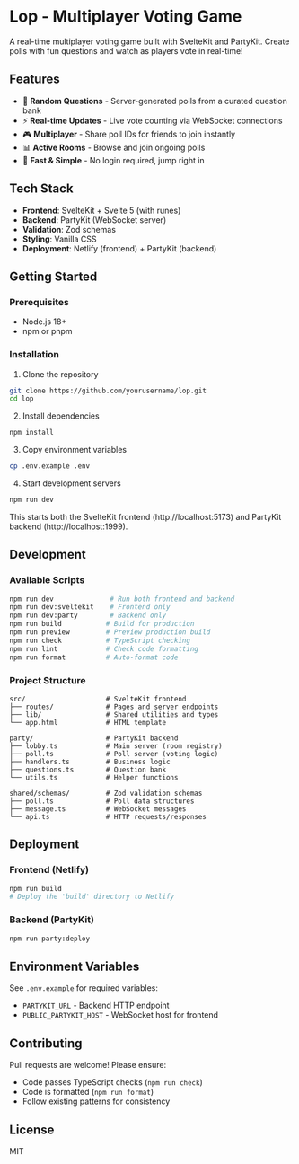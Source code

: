# Lop - Multiplayer Voting Game

A real-time multiplayer voting game built with SvelteKit and PartyKit. Create polls with fun questions and watch as players vote in real-time!

## Features

- 🎲 **Random Questions** - Server-generated polls from a curated question bank
- ⚡ **Real-time Updates** - Live vote counting via WebSocket connections
- 🎮 **Multiplayer** - Share poll IDs for friends to join instantly
- 📊 **Active Rooms** - Browse and join ongoing polls
- 🚀 **Fast & Simple** - No login required, jump right in

## Tech Stack

- **Frontend**: SvelteKit + Svelte 5 (with runes)
- **Backend**: PartyKit (WebSocket server)
- **Validation**: Zod schemas
- **Styling**: Vanilla CSS
- **Deployment**: Netlify (frontend) + PartyKit (backend)

## Getting Started

### Prerequisites

- Node.js 18+
- npm or pnpm

### Installation

1. Clone the repository
```bash
git clone https://github.com/yourusername/lop.git
cd lop
```

2. Install dependencies
```bash
npm install
```

3. Copy environment variables
```bash
cp .env.example .env
```

4. Start development servers
```bash
npm run dev
```

This starts both the SvelteKit frontend (http://localhost:5173) and PartyKit backend (http://localhost:1999).

## Development

### Available Scripts

```bash
npm run dev              # Run both frontend and backend
npm run dev:sveltekit    # Frontend only
npm run dev:party        # Backend only
npm run build           # Build for production
npm run preview         # Preview production build
npm run check           # TypeScript checking
npm run lint            # Check code formatting
npm run format          # Auto-format code
```

### Project Structure

```
src/                    # SvelteKit frontend
├── routes/             # Pages and server endpoints
├── lib/                # Shared utilities and types
└── app.html            # HTML template

party/                  # PartyKit backend
├── lobby.ts            # Main server (room registry)
├── poll.ts             # Poll server (voting logic)
├── handlers.ts         # Business logic
├── questions.ts        # Question bank
└── utils.ts            # Helper functions

shared/schemas/         # Zod validation schemas
├── poll.ts             # Poll data structures
├── message.ts          # WebSocket messages
└── api.ts              # HTTP requests/responses
```

## Deployment

### Frontend (Netlify)

```bash
npm run build
# Deploy the 'build' directory to Netlify
```

### Backend (PartyKit)

```bash
npm run party:deploy
```

## Environment Variables

See `.env.example` for required variables:
- `PARTYKIT_URL` - Backend HTTP endpoint
- `PUBLIC_PARTYKIT_HOST` - WebSocket host for frontend

## Contributing

Pull requests are welcome! Please ensure:
- Code passes TypeScript checks (`npm run check`)
- Code is formatted (`npm run format`)
- Follow existing patterns for consistency

## License

MIT